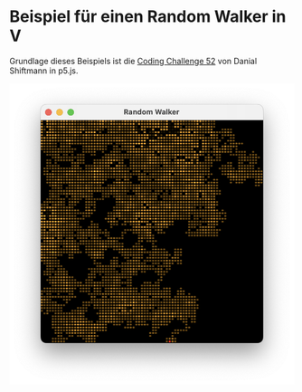 # Beispiel für einen Random Walker in V

Grundlage dieses Beispiels ist die [Coding Challenge 52](https://thecodingtrain.com/challenges/52-random-walker) von Danial Shiftmann in p5.js.

![](./readme.png)